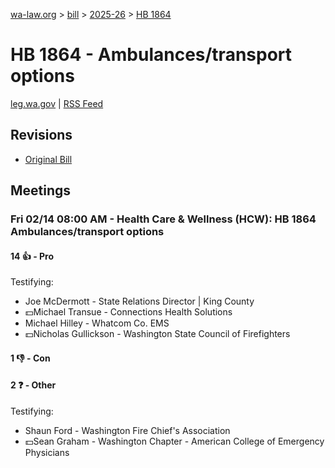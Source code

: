 [wa-law.org](/) > [bill](/bill/) > [2025-26](/bill/2025-26/) > [HB 1864](/bill/2025-26/hb/1864/)

# HB 1864 - Ambulances/transport options
[leg.wa.gov](https://app.leg.wa.gov/billsummary?BillNumber=1864&Year=2025&Initiative=false) | [RSS Feed](./rss.xml)

## Revisions
* [Original Bill](1/)

## Meetings
### Fri 02/14 08:00 AM - Health Care & Wellness (HCW): HB 1864 Ambulances/transport options
#### 14 👍 - Pro
Testifying:
* Joe McDermott - State Relations Director | King County
* 💵Michael Transue - Connections Health Solutions
* Michael Hilley - Whatcom Co. EMS
* 💵Nicholas Gullickson - Washington State Council of Firefighters

#### 1 👎 - Con

#### 2 ❓ - Other
Testifying:
* Shaun Ford - Washington Fire Chief's Association
* 💵Sean Graham - Washington Chapter - American College of Emergency Physicians
